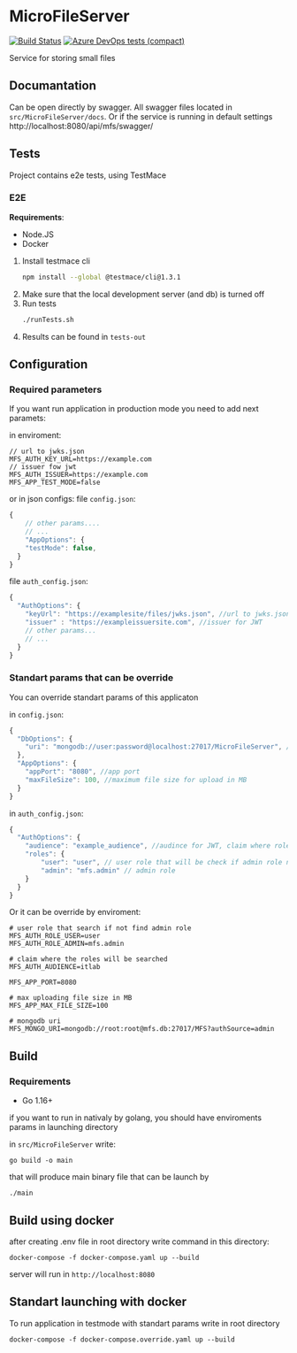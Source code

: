 # MicroFileServer
[![Build Status](https://dev.azure.com/rtuitlab/RTU%20IT%20Lab/_apis/build/status/MicroFileServer?branchName=master)](https://dev.azure.com/rtuitlab/RTU%20IT%20Lab/_build/latest?definitionId=104&branchName=master) [![Azure DevOps tests (compact)](https://img.shields.io/azure-devops/tests/rtuitlab/RTU%2520IT%2520Lab/104/master?compact_message)](https://dev.azure.com/rtuitlab/RTU%20IT%20Lab/_build/latest?definitionId=104&branchName=master)

Service for storing small files

## Documantation
Can be open directly by swagger. All swagger files located in ```src/MicroFileServer/docs```.
Or if the service is running in default settings http://localhost:8080/api/mfs/swagger/

## Tests
Project contains e2e tests, using TestMace

### E2E
**Requirements**:
- Node.JS
- Docker

1. Install testmace cli
    ```bash
    npm install --global @testmace/cli@1.3.1
    ```
1. Make sure that the local development server (and db) is turned off
1. Run tests
    ```bash
    ./runTests.sh
    ```
1. Results can be found in `tests-out`

## Configuration

### Required parameters

If you want run application in production mode you need to add next paramets:

in enviroment:
```.env
// url to jwks.json
MFS_AUTH_KEY_URL=https://example.com
// issuer fow jwt
MFS_AUTH_ISSUER=https://example.com
MFS_APP_TEST_MODE=false
```

or in json configs:
file ```config.json```:
```js
{
    // other params....
    // ...
    "AppOptions": {
    "testMode": false,
  }
}
```

file ```auth_config.json```:
```js
{
  "AuthOptions": {
    "keyUrl": "https://examplesite/files/jwks.json", //url to jwks.json
    "issuer" : "https://exampleissuersite.com", //issuer for JWT
    // other params...
    // ...
  }
}
```

### Standart params that can be override
You can override standart params of this applicaton

in ```config.json```:

```js
{
  "DbOptions": {
    "uri": "mongodb://user:password@localhost:27017/MicroFileServer", //uri connection to mongodb
  },
  "AppOptions": {
    "appPort": "8080", //app port
    "maxFileSize": 100, //maximum file size for upload in MB
  }
}
```

in ```auth_config.json```:

```js
{
  "AuthOptions": {
    "audience": "example_audience", //audince for JWT, claim where roles will search
    "roles": {
        "user": "user", // user role that will be check if admin role not found
        "admin": "mfs.admin" // admin role
    }
  }
}

```

Or it can be override by enviroment:
```.env
# user role that search if not find admin role
MFS_AUTH_ROLE_USER=user
MFS_AUTH_ROLE_ADMIN=mfs.admin

# claim where the roles will be searched
MFS_AUTH_AUDIENCE=itlab

MFS_APP_PORT=8080

# max uploading file size in MB
MFS_APP_MAX_FILE_SIZE=100

# mongodb uri
MFS_MONGO_URI=mongodb://root:root@mfs.db:27017/MFS?authSource=admin
```

## Build

### Requirements
- Go 1.16+


if you want to run in nativaly by golang, you should have enviroments params in launching directory

in ```src/MicroFileServer``` write:
```
go build -o main
```
that will produce main binary file that can be launch by
```
./main
```

## Build using docker
after creating .env file in root directory write command in this directory:
```
docker-compose -f docker-compose.yaml up --build
```

server will run in ```http://localhost:8080```

## Standart launching with docker
To run application in testmode with standart params write in root directory
```
docker-compose -f docker-compose.override.yaml up --build
```

